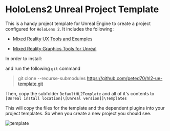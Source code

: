 # HoloLens2 Unreal Project Template

This is a handy project template for Unreal Engine to create a project configured for `HoloLens 2`.
It includes the following:

- [Mixed Reality UX Tools and Examples](https://github.com/microsoft/MixedReality-UXTools-Unreal)

- [Mixed Reality Graphics Tools for Unreal](https://github.com/microsoft/MixedReality-GraphicsTools-Unreal)

In order to install:

and run the following `git` command

> git clone --recurse-submodules https://github.com/peted70/hl2-ue-template.git

Then, copy the subfolder `DefaultHL2Template` and all of it's contents to `[Unreal install location]\[Unreal version]]\Templates`

This will copy the files for the template and the dependent plugins into your project templates. So when you create a new project you should see.

![template](./images/templte.png)